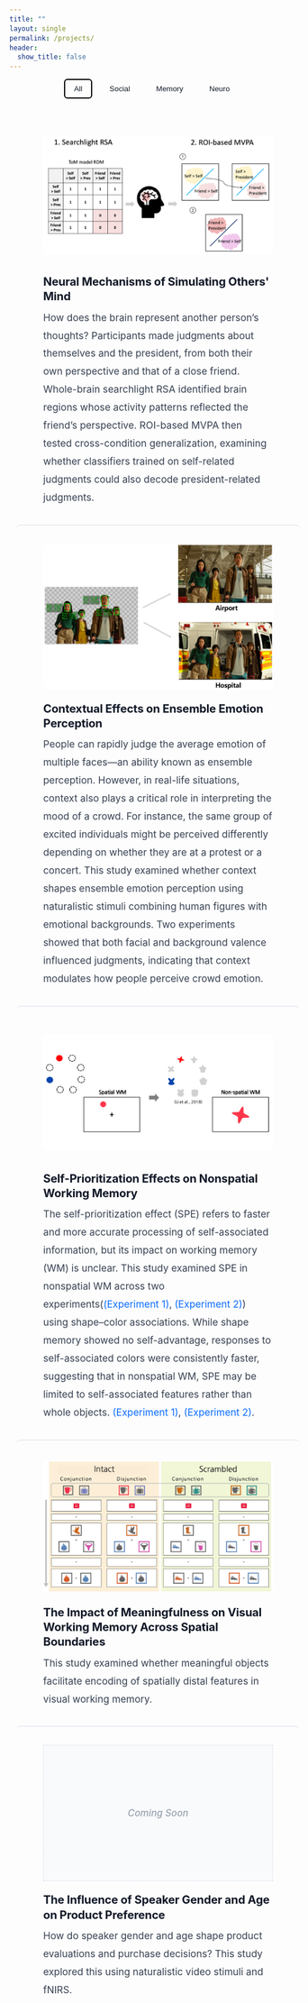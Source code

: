 ```yaml
---
title: ""
layout: single
permalink: /projects/
header:
  show_title: false
---
```


<!-- ====== Filters ====== -->
<div class="project-filters">
  <button class="filter-button active" onclick="filterSelection('all', this)">All</button>
  <button class="filter-button" onclick="filterSelection('social', this)">Social</button>
  <button class="filter-button" onclick="filterSelection('memory', this)">Memory</button>
  <button class="filter-button" onclick="filterSelection('neuro', this)">Neuro</button>
</div>

<!-- ====== Projects (full-bleed) ====== -->
<div class="projects">

  <!-- Plan 1 -->
  <section class="project-row social neuro">
    <div class="project-image">
      <img src="/assets/img/projects/SRE2_method1.png" alt="Plan 1 image">
    </div>
    <div class="project-text">
      <h2>Neural Mechanisms of Simulating Others' Mind</h2>
      <p>
        How does the brain represent another person’s thoughts? Participants made judgments about themselves and the president, from both their own perspective and that of a close friend. Whole-brain searchlight RSA identified brain regions whose activity patterns reflected the friend’s perspective. ROI-based MVPA then tested cross-condition generalization, examining whether classifiers trained on self-related judgments could also decode president-related judgments.
      </p>
    </div>
  </section>

  <!-- Ensemble Emotion Perception -->
  <section class="project-row social">
    <div class="project-image">
      <img src="/assets/img/projects/CEP_method.png" alt="Ensemble Emotion Perception">
    </div>
    <div class="project-text">
      <h2>Contextual Effects on Ensemble Emotion Perception</h2>
      <p>
    People can rapidly judge the average emotion of multiple faces—an ability known as ensemble perception. However, in real-life situations, context also plays a critical role in interpreting the mood of a crowd. For instance, the same group of excited individuals might be perceived differently depending on whether they are at a protest or a concert. This study examined whether context shapes ensemble emotion perception using naturalistic stimuli combining human figures with emotional backgrounds. Two experiments showed that both facial and background valence influenced judgments, indicating that context modulates how people perceive crowd emotion.
      </p>
    </div>
  </section>

  <!-- SPE -->
  <section class="project-row social memory">
    <div class="project-image">
      <img src="/assets/img/projects/SPE_method.png" alt="Self-Prioritization Effects">
    </div>
    <div class="project-text">
      <h2>Self-Prioritization Effects on Nonspatial Working Memory</h2>
      <p>
        The self-prioritization effect (SPE) refers to faster and more accurate processing of self-associated information, but its impact on working memory (WM) is unclear. This study examined SPE in nonspatial WM across two experiments(<a href="/data/analyzeSPE8VCS1.html" target="_blank" class="project-link">(Experiment 1)</a>, <a href="/data/analyzeSPE8VCS2.html" target="_blank" class="project-link">(Experiment 2)</a>) using shape–color associations. While shape memory showed no self-advantage, responses to self-associated colors were consistently faster, suggesting that in nonspatial WM, SPE may be limited to self-associated features rather than whole objects.
        <a href="/data/analyzeSPE8VCS1.html" target="_blank" class="project-link">(Experiment 1)</a>,
        <a href="/data/analyzeSPE8VCS2.html" target="_blank" class="project-link">(Experiment 2)</a>.
      </p>
    </div>
  </section>

  <!-- Meaningfulness in VWM -->
  <section class="project-row memory">
    <div class="project-image">
      <img src="/assets/img/projects/Meaningfulness_method.png" alt="Meaningfulness Effects">
    </div>
    <div class="project-text">
      <h2>The Impact of Meaningfulness on Visual Working Memory Across Spatial Boundaries</h2>
      <p>
        This study examined whether meaningful objects facilitate encoding of spatially distal features in visual working memory.
      </p>
    </div>
  </section>

  <!-- fNIRS (no image) -->
  <section class="project-row neuro no-image">
    <div class="project-image" aria-hidden="true"></div>
    <div class="project-text">
      <h2>The Influence of Speaker Gender and Age on Product Preference</h2>
      <p>
        How do speaker gender and age shape product evaluations and purchase decisions? This study explored this using naturalistic video stimuli and fNIRS.
      </p>
    </div>
  </section>

</div>

<!-- ====== Filter logic ====== -->
<script>
function filterSelection(category, btn) {
  const rows = document.querySelectorAll('.project-row');
  rows.forEach(row => {
    const show = (category === 'all') || row.classList.contains(category);
    row.style.display = show ? '' : 'none';
  });
  document.querySelectorAll('.filter-button').forEach(b => b.classList.remove('active'));
  if (btn) btn.classList.add('active');
}
// 초기 상태: All
filterSelection('all', document.querySelector('.filter-button'));
</script>

<style>
/* ========= Filters (Underline Tabs) ========= */
.project-filters {
  display: flex;
  justify-content: center; /* 가로 중앙 정렬 */
  gap: 0.3rem;             /* 버튼 간 간격 */
  margin-bottom: 1.25rem;
}

.filter-button {
  padding: 0.5rem 1rem;
  margin: 0 0.3rem;
  background: transparent;       /* 배경 없음 → 버튼 느낌 제거 */
  border: none;                  /* 테두리 없음 */
  cursor: pointer;
  font-weight: 500;
  color: #111827;
  transition: color 0.2s;
}

.filter-button:hover {
  color: #000;                   /* hover 시 글씨만 진하게 */
}

.filter-button.active {
  color: #111827;
  border: 2px solid #000;        /* 클릭된 상태 → 검은색 테두리 */
  border-radius: 6px;
}
/* 포커스 접근성 */
.filter-button:focus-visible{ outline:2px solid #2563eb; outline-offset:2px; }

/* ========= Full-bleed container (break out of theme) ========= */
.projects {
  width: 100vw;
  margin-left: calc(50% - 50vw);
  margin-right: calc(50% - 50vw);
  padding: 0 1rem;
}
.page .page__inner-wrap { padding-left: 0; padding-right: 0; }

/* ========= Two-column layout: image left / text right ========= */
.project-row {
  display: grid;
  grid-template-columns: minmax(0, 40%) minmax(0, 60%);
  align-items: stretch;
  gap: 5rem;
  padding: 2rem 3rem 2rem;

  border-radius: 8px;
  transition: box-shadow .18s ease, transform .18s ease;
}

/* 구분선 */
.project-row + .project-row { border-top: 2px solid #e9edf3; }

/* 이미지 */
.project-image {
  display: flex;
  align-items: center;
  justify-content: center;
  transition: box-shadow .18s ease, transform .18s ease;
}
.project-image img {
  width: 100%;
  height: auto;
  max-height: 100%;
  object-fit: contain;
  border-radius: 6px;
}

/* 이미지 없는 항목: Coming Soon 중앙 표시 */
.project-row.no-image .project-image{
  position:relative;
  min-height:320px;
  border:1px dashed #d7deea;
  background:#f8fafc;
  display:block;
}
.project-row.no-image .project-image::before{
  content:"Coming Soon";
  position:absolute; top:50%; left:50%;
  transform:translate(-50%,-50%);
  font-size:1.05rem; color:#9aa3af;
  font-weight:500; font-style:italic;
  white-space:nowrap; pointer-events:none; user-select:none;
}

/* 텍스트 */
.project-text{ display:flex; flex-direction:column; justify-content:center; }
.project-text h2{
  margin:0 0 .5rem;
  font-size:clamp(1rem, 0.6vw + 0.9rem, 1.4rem);
  line-height:1.3; letter-spacing:-0.01em; color:#111827;
}
.project-text h2:hover{ cursor:pointer; text-decoration:underline; }
.project-text p{
  margin:0;
  font-size:clamp(0.98rem, 0.35vw + 0.9rem, 1.08rem);
  line-height:1.85; color:#374151;
}
.project-link{ color:#0a6cff; text-decoration:none; }
.project-link:hover{ text-decoration:underline; }

/* ========= Responsive ========= */
@media (max-width: 960px) {
  .projects { margin-left: 0; margin-right: 0; width: 100%; padding: 0 .75rem; }
  .project-row { grid-template-columns: 1fr; gap: 1.25rem; }
  .project-image img,
  .project-row.no-image .project-image { min-height: 240px; }
}

/* Reduced motion */
@media (prefers-reduced-motion: reduce){
  .project-image, .project-row { transition: none; }
  .project-image:hover { transform:none; box-shadow:none; }
}
</style>
